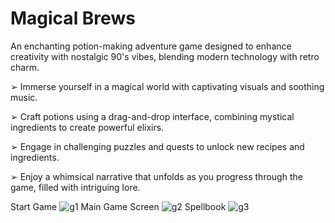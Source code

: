 # Magical Brews
An enchanting potion-making adventure game designed to enhance creativity with nostalgic 90's vibes,
blending modern technology with retro charm.

➢ Immerse yourself in a magical world with captivating visuals and soothing music.

➢ Craft potions using a drag-and-drop interface, combining mystical ingredients to create powerful
elixirs.

➢ Engage in challenging puzzles and quests to unlock new recipes and ingredients.

➢ Enjoy a whimsical narrative that unfolds as you progress through the game, filled with intriguing
lore.

Start Game
![g1](https://github.com/manasvinaik/Magical-Brews/assets/140634573/8c6e9a96-7dc0-49f9-9341-85b7bac81348)
Main Game Screen
![g2](https://github.com/manasvinaik/Magical-Brews/assets/140634573/40f000d9-454a-4ee8-85b5-0f5e9000b5d7)
Spellbook
![g3](https://github.com/manasvinaik/Magical-Brews/assets/140634573/287166ca-a55f-4e81-a48f-91463cf2e16b)

